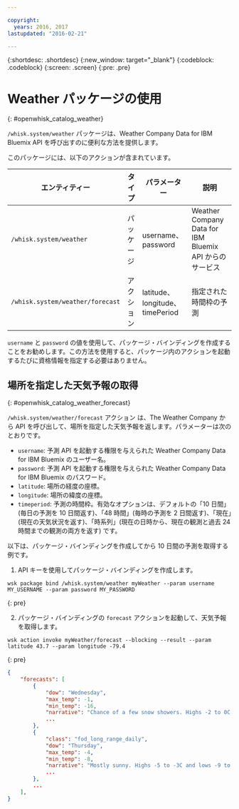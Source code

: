 ```yaml
---

copyright:
  years: 2016, 2017
lastupdated: "2016-02-21"

---
```


{:shortdesc: .shortdesc}
{:new_window: target="_blank"}
{:codeblock: .codeblock}
{:screen: .screen}
{:pre: .pre}

# Weather パッケージの使用
{: #openwhisk_catalog_weather}

`/whisk.system/weather` パッケージは、Weather Company Data for IBM Bluemix API を呼び出すのに便利な方法を提供します。

このパッケージには、以下のアクションが含まれています。

| エンティティー | タイプ  | パラメーター | 説明 |
| --- | --- | --- | --- |
| `/whisk.system/weather` | パッケージ | username、password | Weather Company Data for IBM Bluemix API からのサービス  |
| `/whisk.system/weather/forecast` | アクション | latitude、longitude、timePeriod | 指定された時間枠の予測|

`username` と `password` の値を使用して、パッケージ・バインディングを作成することをお勧めします。この方法を使用すると、パッケージ内のアクションを起動するたびに資格情報を指定する必要はありません。

## 場所を指定した天気予報の取得
{: #openwhisk_catalog_weather_forecast}

`/whisk.system/weather/forecast` アクション
は、The Weather Company から API を呼び出して、場所を指定した天気予報を返します。パラメーターは次のとおりです。


- `username`: 予測 API を起動する権限を与えられた Weather Company Data for IBM Bluemix のユーザー名。
- `password`: 予測 API を起動する権限を与えられた Weather Company Data for IBM Bluemix のパスワード。
- `latitude`: 場所の経度の座標。
- `longitude`: 場所の緯度の座標。
- `timeperiod`: 予測の時間枠。有効なオプションは、デフォルトの「10 日間」(毎日の予測を 10 日間返す)、「48 時間」(毎時の予測を 2 日間返す)、「現在」(現在の天気状況を返す)、「時系列」(現在の日時から、現在の観測と過去 24 時間までの観測の両方を返す) です。


以下は、パッケージ・バインディングを作成してから 10 日間の予測を取得する例です。

1. API キーを使用してパッケージ・バインディングを作成します。
  
  ```
  wsk package bind /whisk.system/weather myWeather --param username MY_USERNAME --param password MY_PASSWORD
  ```
  {: pre}
  
2. パッケージ・バインディングの `forecast` アクションを起動して、天気予報を取得します。
  
  ```
  wsk action invoke myWeather/forecast --blocking --result --param latitude 43.7 --param longitude -79.4
  ```
  {: pre}
  
  ```json
  {
      "forecasts": [
          {
              "dow": "Wednesday",
              "max_temp": -1,
              "min_temp": -16,
              "narrative": "Chance of a few snow showers. Highs -2 to 0C and lows -17 to -15C.",
              ...
          },
          {
              "class": "fod_long_range_daily",
              "dow": "Thursday",
              "max_temp": -4,
              "min_temp": -8,
              "narrative": "Mostly sunny. Highs -5 to -3C and lows -9 to -7C.",
              ...
          },
          ...
      ],
  }
  ```
  
